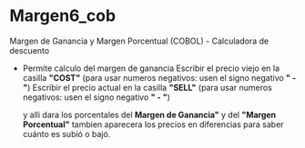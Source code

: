 # Margen6_cob
Margen de Ganancia y Margen Porcentual (COBOL) - Calculadora de descuento

* Permite calculo del margen de ganancia
  Escribir el precio viejo en la casilla **"COST"**    (para usar numeros negativos: usen el signo negativo **" - "**)
  Escribir el precio actual en la casilla **"SELL"**   (para usar numeros negativos: usen el signo negativo **" - "**)
  
  y alli dara los porcentales del **Margen de Ganancia"** y del **"Margen Porcentual"**
  tambien aparecera los precios en diferencias para saber cuánto es subió o bajó. 
